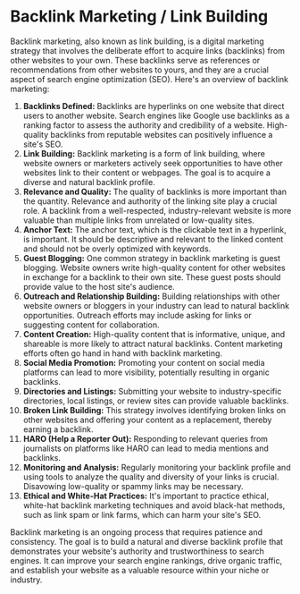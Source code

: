 # Backlink Marketing / Link Building

Backlink marketing, also known as link building, is a digital marketing strategy that involves the deliberate effort to acquire links (backlinks) from other websites to your own. These backlinks serve as references or recommendations from other websites to yours, and they are a crucial aspect of search engine optimization (SEO). Here's an overview of backlink marketing:

1. **Backlinks Defined:** Backlinks are hyperlinks on one website that direct users to another website. Search engines like Google use backlinks as a ranking factor to assess the authority and credibility of a website. High-quality backlinks from reputable websites can positively influence a site's SEO.
2. **Link Building:** Backlink marketing is a form of link building, where website owners or marketers actively seek opportunities to have other websites link to their content or webpages. The goal is to acquire a diverse and natural backlink profile.
3. **Relevance and Quality:** The quality of backlinks is more important than the quantity. Relevance and authority of the linking site play a crucial role. A backlink from a well-respected, industry-relevant website is more valuable than multiple links from unrelated or low-quality sites.
4. **Anchor Text:** The anchor text, which is the clickable text in a hyperlink, is important. It should be descriptive and relevant to the linked content and should not be overly optimized with keywords.
5. **Guest Blogging:** One common strategy in backlink marketing is guest blogging. Website owners write high-quality content for other websites in exchange for a backlink to their own site. These guest posts should provide value to the host site's audience.
6. **Outreach and Relationship Building:** Building relationships with other website owners or bloggers in your industry can lead to natural backlink opportunities. Outreach efforts may include asking for links or suggesting content for collaboration.
7. **Content Creation:** High-quality content that is informative, unique, and shareable is more likely to attract natural backlinks. Content marketing efforts often go hand in hand with backlink marketing.
8. **Social Media Promotion:** Promoting your content on social media platforms can lead to more visibility, potentially resulting in organic backlinks.
9. **Directories and Listings:** Submitting your website to industry-specific directories, local listings, or review sites can provide valuable backlinks.
10. **Broken Link Building:** This strategy involves identifying broken links on other websites and offering your content as a replacement, thereby earning a backlink.
11. **HARO (Help a Reporter Out):** Responding to relevant queries from journalists on platforms like HARO can lead to media mentions and backlinks.
12. **Monitoring and Analysis:** Regularly monitoring your backlink profile and using tools to analyze the quality and diversity of your links is crucial. Disavowing low-quality or spammy links may be necessary.
13. **Ethical and White-Hat Practices:** It's important to practice ethical, white-hat backlink marketing techniques and avoid black-hat methods, such as link spam or link farms, which can harm your site's SEO.

Backlink marketing is an ongoing process that requires patience and consistency. The goal is to build a natural and diverse backlink profile that demonstrates your website's authority and trustworthiness to search engines. It can improve your search engine rankings, drive organic traffic, and establish your website as a valuable resource within your niche or industry.